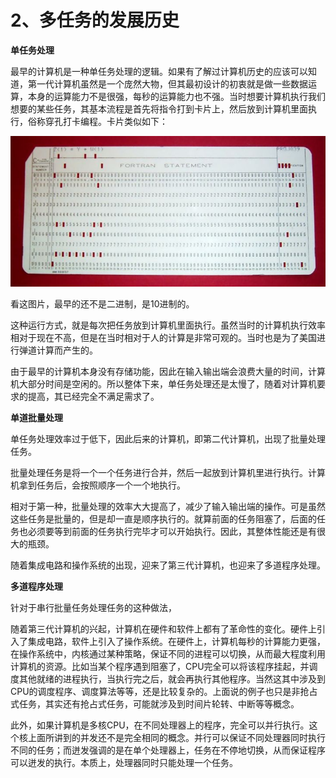 # 2、多任务的发展历史

**单任务处理**

&#x20;      最早的计算机是一种单任务处理的逻辑。如果有了解过计算机历史的应该可以知道，第一代计算机虽然是一个庞然大物，但其最初设计的初衷就是做一些数据运算，本身的运算能力不是很强，每秒的运算能力也不强。当时想要计算机执行我们想要的某些任务，其基本流程是首先将指令打到卡片上，然后放到计算机里面执行，俗称穿孔打卡编程。卡片类似如下：

![v2-08616d84dbb373b459a646da01d7e7c8\_720w](<../.gitbook/assets/0 (1)>)

看这图片，最早的还不是二进制，是10进制的。

这种运行方式，就是每次把任务放到计算机里面执行。虽然当时的计算机执行效率相对于现在不高，但是在当时相对于人的计算是非常可观的。当时也是为了美国进行弹道计算而产生的。

由于最早的计算机本身没有存储功能，因此在输入输出端会浪费大量的时间，计算机大部分时间是空闲的。所以整体下来，单任务处理还是太慢了，随着对计算机要求的提高，其已经完全不满足需求了。

**单道批量处理**

&#x20;     单任务处理效率过于低下，因此后来的计算机，即第二代计算机，出现了批量处理任务。

批量处理任务是将一个一个任务进行合并，然后一起放到计算机里进行执行。计算机拿到任务后，会按照顺序一个一个地执行。

&#x20;     相对于第一种，批量处理的效率大大提高了，减少了输入输出端的操作。可是虽然这些任务是批量的，但是却一直是顺序执行的。就算前面的任务阻塞了，后面的任务也必须要等到前面的任务执行完毕才可以开始执行。因此，其整体性能还是有很大的瓶颈。

&#x20;    随着集成电路和操作系统的出现，迎来了第三代计算机，也迎来了多道程序处理。

**多道程序处理**

&#x20;      针对于串行批量任务处理任务的这种做法，

&#x20;      随着第三代计算机的兴起，计算机在硬件和软件上都有了革命性的变化。硬件上引入了集成电路，软件上引入了操作系统。在硬件上，计算机每秒的计算能力更强，在操作系统中，内核通过某种策略，保证不同的进程可以切换，从而最大程度利用计算机的资源。比如当某个程序遇到阻塞了，CPU完全可以将该程序挂起，并调度其他就绪的进程执行，当执行完之后，就会再执行其他程序。当然这其中涉及到CPU的调度程序、调度算法等等，还是比较复杂的。上面说的例子也只是非抢占式任务，其实还有抢占式任务，可能就涉及到时间片轮转、中断等等概念。

&#x20;     此外，如果计算机是多核CPU，在不同处理器上的程序，完全可以并行执行。这个核上面所讲到的并发还不是完全相同的概念。并行可以保证不同处理器同时执行不同的任务；而迸发强调的是在单个处理器上，任务在不停地切换，从而保证程序可以迸发的执行。本质上，处理器同时只能处理一个任务。
